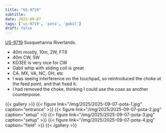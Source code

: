 ```yaml
---
title: "US-9719"
subtitle:
date: 2025-09-07
tags: ['us-9719', 'pota', 'gabil']
draft: false
---
```


[US-9719](https://pota.app/#/park/US-9719) Susquehanna Riverlands.
- 40m mostly, 10m, 2W, FT8
- 40m CW, 5W
- KD3EE is very nice for CW
- Gabil whip with sliding coil is great
- CA, MX, VA, NC, OH, etc
- I was seeing interference on the touchpad,
  so reintroduced the choke at the feed point,
  and that fixed it.
- I had removed the choke,
  thinking I could use the coax
  as another counterpoise.

{{< gallery >}}
{{< figure link="/img/2025/2025-09-07-pota-1.jpg" caption="entrance" >}}
{{< figure link="/img/2025/2025-09-07-pota-2.jpg" caption="setup" >}}
{{< figure link="/img/2025/2025-09-07-pota-3.jpg" caption="setup" >}}
{{< figure link="/img/2025/2025-09-07-pota-4.jpg" caption="field" >}}
{{< /gallery >}}

<!--more-->
